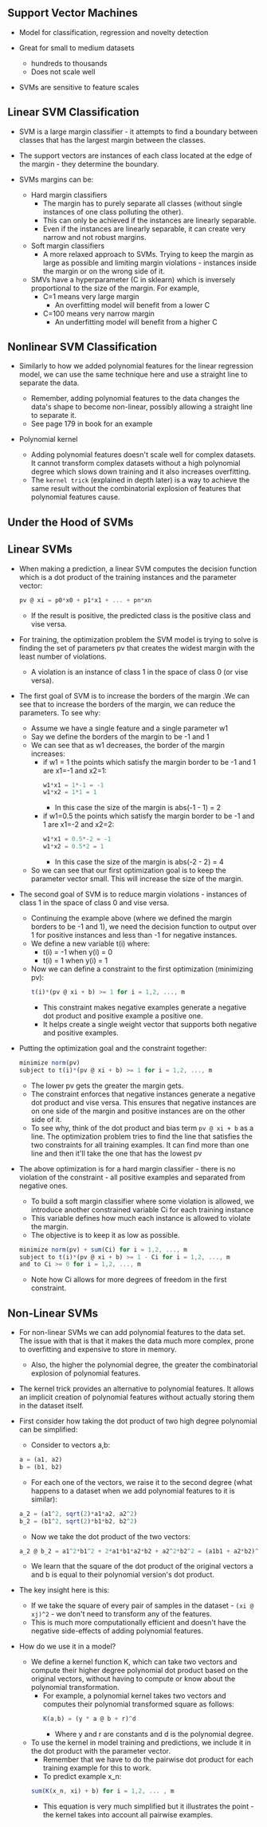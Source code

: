 Support Vector Machines
-----------------------
* Model for classification, regression and novelty detection

* Great for small to medium datasets
  - hundreds to thousands
  - Does not scale well

* SVMs are sensitive to feature scales

Linear SVM Classification
-------------------------
* SVM is a large margin classifier - it attempts to find a boundary between classes that has the largest 
  margin between the classes.

* The support vectors are instances of each class located at the edge of the margin - they determine the boundary.

* SVMs margins can be:
  - Hard margin classifiers
    * The margin has to purely separate all classes (without single instances of one class polluting the other).
    * This can only be achieved if the instances are linearly separable.
    * Even if the instances are linearly separable, it can create very narrow and not robust margins.
  - Soft margin classifiers
    * A more relaxed approach to SVMs. Trying to keep the margin as large as possible and limiting margin 
      violations - instances inside the margin or on the wrong side of it.
  - SMVs have a hyperparameter (C in sklearn) which is inversely proportional to the size of the margin. For example,
    * C=1 means very large margin
      - An overfitting model will benefit from a lower C
    * C=100 means very narrow margin
      - An underfitting model will benefit from a higher C

Nonlinear SVM Classification
----------------------------
* Similarly to how we added polynomial features for the linear regression model, we can use the same technique here
  and use a straight line to separate the data.
  - Remember, adding polynomial features to the data changes the data's shape to become non-linear, possibly allowing
    a straight line to separate it.
  - See page 179 in book for an example

* Polynomial kernel
  - Adding polynomial features doesn't scale well for complex datasets. It cannot transform complex datasets
    without a high polynomial degree which slows down training and it also increases overfitting.
  - The `kernel trick` (explained in depth later) is a way to achieve the same result without the combinatorial
    explosion of features that polynomial features cause.

    
Under the Hood of SVMs
----------------------

Linear SVMs
-----------
* When making a prediction, a linear SVM computes the decision function which is a dot product of the training instances 
  and the parameter vector:
  ```js
  pv @ xi = p0*x0 + p1*x1 + ... + pn*xn
  ```
  - If the result is positive, the predicted class is the positive class and vise versa.

* For training, the optimization problem the SVM model is trying to solve is finding the set of parameters pv that 
  creates the widest margin with the least number of violations.
  - A violation is an instance of class 1 in the space of class 0 (or vise versa).

* The first goal of SVM is to increase the borders of the margin .We can see that to increase the borders of the margin, 
  we can reduce the parameters. To see why:
  - Assume we have a single feature and a single parameter w1
  - Say we define the borders of the margin to be -1 and 1
  - We can see that as w1 decreases, the border of the margin increases:
    * if w1 = 1 the points which satisfy the margin border to be -1 and 1 are x1=-1 and x2=1:
      ```js
      w1*x1 = 1*-1 = -1
      w1*x2 = 1*1 = 1
      ```
      - In this case the size of the margin is abs(-1 - 1) = 2
    * if w1=0.5 the points which satisfy the margin border to be -1 and 1 are x1=-2 and x2=2:
      ```js
      w1*x1 = 0.5*-2 = -1
      w1*x2 = 0.5*2 = 1
      ```
      - In this case the size of the margin is abs(-2 - 2) = 4
  - So we can see that our first optimization goal is to keep the parameter vector small. This will increase the size of the 
    margin.

* The second goal of SVM is to reduce margin violations - instances of class 1 in the space of class 0 and vise versa.
  - Continuing the example above (where we defined the margin borders to be -1 and 1), we need the decision function 
    to output over 1 for positive instances and less than -1 for negative instances.
  - We define a new variable t(i) where:
    * t(i) = -1 when y(i) = 0
    * t(i) = 1 when y(i) = 1
  - Now we can define a constraint to the first optimization (minimizing pv):
    ```js
    t(i)*(pv @ xi + b) >= 1 for i = 1,2, ..., m
    ```
    * This constraint makes negative examples generate a negative dot product and positive example a positive one.
    * It helps create a single weight vector that supports both negative and positive examples.

* Putting the optimization goal and the constraint together:
  ```js
  minimize norm(pv)
  subject to t(i)*(pv @ xi + b) >= 1 for i = 1,2, ..., m
  ```
  - The lower pv gets the greater the margin gets.
  - The constraint enforces that negative instances generate a negative dot product and vise versa. This ensures that 
    negative instances are on one side of the margin and positive instances are on the other side of it.
  - To see why, think of the dot product and bias term `pv @ xi + b` as a line. The optimization problem tries
    to find the line that satisfies the two constraints for all training examples. It can find more than one line
    and then it'll take the one that has the lowest pv

* The above optimization is for a hard margin classifier - there is no violation of the constraint - all positive
  examples and separated from negative ones.
  - To build a soft margin classifier where some violation is allowed, we introduce another constrained variable
    Ci for each training instance
  - This variable defines how much each instance is allowed to violate the margin.
  - The objective is to keep it as low as possible.
  ```js
  minimize norm(pv) + sum(Ci) for i = 1,2, ..., m
  subject to t(i)*(pv @ xi + b) >= 1 - Ci for i = 1,2, ..., m
  and to Ci >= 0 for i = 1,2, ..., m
  ```
  - Note how Ci allows for more degrees of freedom in the first constraint.


Non-Linear SVMs
---------------
* For non-linear SVMs we can add polynomial features to the data set. The issue with that is that it makes the
  data much more complex, prone to overfitting and expensive to store in memory.
  - Also, the higher the polynomial degree, the greater the combinatorial explosion of polynomial features.

* The kernel trick provides an alternative to polynomial features. It allows an implicit creation of polynomial 
  features without actually storing them in the dataset itself.

* First consider how taking the dot product of two high degree polynomial can be simplified:
  - Consider to vectors a,b:
  ```js
  a = (a1, a2)
  b = (b1, b2)
  ```
  - For each one of the vectors, we raise it to the second degree (what happens to a dataset when we add polynomial
    features to it is similar):
  ```js
  a_2 = (a1^2, sqrt(2)*a1*a2, a2^2)
  b_2 = (b1^2, sqrt(2)*b1*b2, b2^2)
  ```
  - Now we take the dot product of the two vectors:
  ```js
  a_2 @ b_2 = a1^2*b1^2 + 2*a1*b1*a2*b2 + a2^2*b2^2 = (a1b1 + a2*b2)^2 = (a @ b)^2
  ```
  - We learn that the square of the dot product of the original vectors a and b is equal to their polynomial version's
    dot product.

* The key insight here is this:
  - If we take the square of every pair of samples in the dataset - `(xi @ xj)^2` - we don't need to transform any 
    of the features.
  - This is much more computationally efficient and doesn't have the negative side-effects of adding polynomial features.

* How do we use it in a model?
  - We define a kernel function K, which can take two vectors and compute their higher degree polynomial dot product
    based on the original vectors, without having to compute or know about the polynomial transformation.
    * For example, a polynomial kernel takes two vectors and computes their polynomial transformed square as follows:
      ```js
      K(a,b) = (y * a @ b + r)^d
      ```
      - Where y and r are constants and d is the polynomial degree.
  - To use the kernel in model training and predictions, we include it in the dot product with the parameter vector.
    * Remember that we have to do the pairwise dot product for each training example for this to work.
    * To predict example x_n:
    ```js
    sum(K(x_n, xi) + b) for i = 1,2, ... , m
    ```
    - This equation is very much simplified but it illustrates the point - the kernel takes into account all pairwise
      examples.
